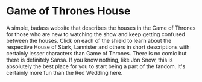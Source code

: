 # Game of Thrones House



A simple, badass website that describes the houses in the Game of Thrones for those who are new to watching the show and keep getting confused between the houses. Click on each of the shield to learn about the respective House of Stark, Lannister and others in short descriptions with certainly lesser characters than Game of Thrones. There is no comic but there is definitely Sansa. If you know nothing, like Jon Snow, this is absolutely the best place for you to start being a part of the fandom. It's certainly more fun than the Red Wedding here.
